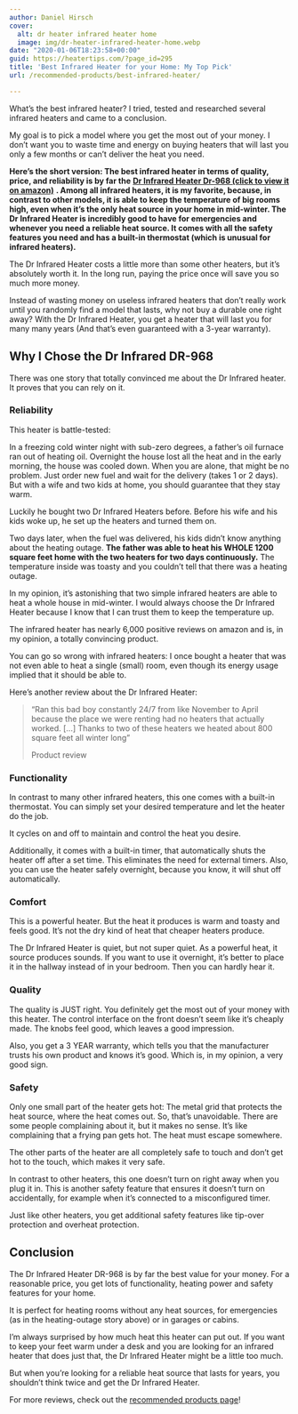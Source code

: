 ```yaml
---
author: Daniel Hirsch
cover:
  alt: dr heater infrared heater home
  image: img/dr-heater-infrared-heater-home.webp
date: "2020-01-06T18:23:58+00:00"
guid: https://heatertips.com/?page_id=295
title: 'Best Infrared Heater for your Home: My Top Pick'
url: /recommended-products/best-infrared-heater/

---
```

What’s the best infrared heater? I tried, tested and researched several infrared heaters and came to a conclusion.

My goal is to pick a model where you get the most out of your money. I don’t want you to waste time and energy on buying heaters that will last you only a few months or can’t deliver the heat you need.

**Here’s the short version: The best infrared heater in terms of quality, price, and reliability is by far the** [**Dr Infrared Heater Dr-968 (click to view it on amazon)**](https://www.amazon.com/Dr-Infrared-Heater-Portable-1500-Watt/dp/B002QZ11J6/ref=as_li_ss_tl?crid=1Z796YYBSCYXT&keywords=dr+infrared+heater&qid=1578427646&sprefix=dr+infrare,aps,278&sr=8-4&linkCode=ll1&tag=heatertips-20&linkId=e84d6163b83a30dbc5a70e5a5f4b38e0&language=en_US) **. Among all infrared heaters, it is my favorite, because, in contrast to other models, it is able to keep the temperature of big rooms high, even when it’s the only heat source in your home in mid-winter. The Dr Infrared Heater is incredibly good to have for emergencies and whenever you need a reliable heat source. It comes with all the safety features you need and has a built-in thermostat (which is unusual for infrared heaters).**

The Dr Infrared Heater costs a little more than some other heaters, but it’s absolutely worth it. In the long run, paying the price once will save you so much more money.

Instead of wasting money on useless infrared heaters that don’t really work until you randomly find a model that lasts, why not buy a durable one right away? With the Dr Infrared Heater, you get a heater that will last you for many many years (And that’s even guaranteed with a 3-year warranty).

## Why I Chose the Dr Infrared DR-968

There was one story that totally convinced me about the Dr Infrared heater. It proves that you can rely on it.

### Reliability

This heater is battle-tested:

In a freezing cold winter night with sub-zero degrees, a father’s oil furnace ran out of heating oil. Overnight the house lost all the heat and in the early morning, the house was cooled down. When you are alone, that might be no problem. Just order new fuel and wait for the delivery (takes 1 or 2 days). But with a wife and two kids at home, you should guarantee that they stay warm.

Luckily he bought two Dr Infrared Heaters before. Before his wife and his kids woke up, he set up the heaters and turned them on.

Two days later, when the fuel was delivered, his kids didn’t know anything about the heating outage. **The father was able to heat his WHOLE 1200 square feet home with the two heaters for two days continuously.** The temperature inside was toasty and you couldn’t tell that there was a heating outage.

In my opinion, it’s astonishing that two simple infrared heaters are able to heat a whole house in mid-winter. I would always choose the Dr Infrared Heater because I know that I can trust them to keep the temperature up.

The infrared heater has nearly 6,000 positive reviews on amazon and is, in my opinion, a totally convincing product.

You can go so wrong with infrared heaters: I once bought a heater that was not even able to heat a single (small) room, even though its energy usage implied that it should be able to.

Here’s another review about the Dr Infrared Heater:

> “Ran this bad boy constantly 24/7 from like November to April because the place we were renting had no heaters that actually worked. \[...\] Thanks to two of these heaters we heated about 800 square feet all winter long”
>
>  Product review

### Functionality

In contrast to many other infrared heaters, this one comes with a built-in thermostat. You can simply set your desired temperature and let the heater do the job.

It cycles on and off to maintain and control the heat you desire.

Additionally, it comes with a built-in timer, that automatically shuts the heater off after a set time. This eliminates the need for external timers. Also, you can use the heater safely overnight, because you know, it will shut off automatically.

### Comfort

This is a powerful heater. But the heat it produces is warm and toasty and feels good. It’s not the dry kind of heat that cheaper heaters produce.

The Dr Infrared Heater is quiet, but not super quiet. As a powerful heat, it source produces sounds. If you want to use it overnight, it’s better to place it in the hallway instead of in your bedroom. Then you can hardly hear it.

### Quality

The quality is JUST right. You definitely get the most out of your money with this heater. The control interface on the front doesn’t seem like it’s cheaply made. The knobs feel good, which leaves a good impression.

Also, you get a 3 YEAR warranty, which tells you that the manufacturer trusts his own product and knows it’s good. Which is, in my opinion, a very good sign.

### Safety

Only one small part of the heater gets hot: The metal grid that protects the heat source, where the heat comes out. So, that’s unavoidable. There are some people complaining about it, but it makes no sense. It’s like complaining that a frying pan gets hot. The heat must escape somewhere.

The other parts of the heater are all completely safe to touch and don’t get hot to the touch, which makes it very safe.

In contrast to other heaters, this one doesn’t turn on right away when you plug it in. This is another safety feature that ensures it doesn’t turn on accidentally, for example when it’s connected to a misconfigured timer.

Just like other heaters, you get additional safety features like tip-over protection and overheat protection.

## Conclusion

The Dr Infrared Heater DR-968 is by far the best value for your money. For a reasonable price, you get lots of functionality, heating power and safety features for your home.

It is perfect for heating rooms without any heat sources, for emergencies (as in the heating-outage story above) or in garages or cabins.

I’m always surprised by how much heat this heater can put out. If you want to keep your feet warm under a desk and you are looking for an infrared heater that does just that, the Dr Infrared Heater might be a little too much.

But when you’re looking for a reliable heat source that lasts for years, you shouldn’t think twice and get the Dr Infrared Heater.

For more reviews, check out the [recommended products page](/recommended-products/)!
